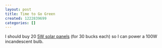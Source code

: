 ```yaml
---
layout: post
title: Time to Go Green
created: 1222839699
categories: []
---
```

I should buy 20 <a href="http://www.buy.com/retail/product.asp?sku=209708612">5W solar panels</a> (for 30 bucks each) so I can power a 100W incandescent bulb.
